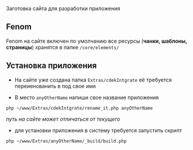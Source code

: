 Заготовка сайта для разработки приложения

## Fenom

Fenom на сайте включен по умолчанию все ресурсы (**чанки, шаблоны, страницы**) хранятся в папке `/core/elements/`


## Установка приложения

* На сайте уже создана папка `Extras/cdekIntgrate` её требуется переиенованить в под свое имя

* В место `anyOtherName` напиши свое название приложения 

```
php ~/www/Extras/cdekIntgrate/rename_it.php anyOtherName
```

*путь на сайте может отличаться от текущего*

* для установки приложения в систему требуется запустить скрипт

```
php ~/www/Extras/anyOtherName/_build/build.php
``` 

